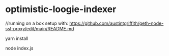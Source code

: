 # optimistic-loogie-indexer

//running on a box setup with: https://github.com/austintgriffith/geth-node-ssl-proxy/edit/main/README.md

yarn install

node index.js
